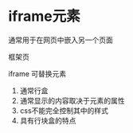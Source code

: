 # iframe元素

通常用于在网页中嵌入另一个页面

框架页

iframe 可替换元素

1. 通常行盒
2. 通常显示的内容取决于元素的属性
3. css不能完全控制其中的样式
4. 具有行块盒的特点